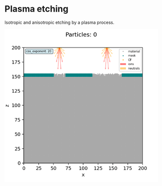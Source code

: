 # Plasma etching

Isotropic and anisotropic etching by a plasma process.

<img src="/etch/Animationen/etchdirectional.gif" width="600"></img>

